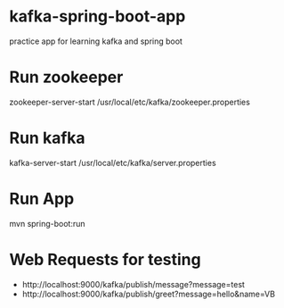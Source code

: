 # kafka-spring-boot-app
practice app for learning kafka and spring boot

# Run zookeeper
zookeeper-server-start /usr/local/etc/kafka/zookeeper.properties

# Run kafka
kafka-server-start /usr/local/etc/kafka/server.properties

# Run App 
mvn spring-boot:run

# Web Requests for testing
- http://localhost:9000/kafka/publish/message?message=test
- http://localhost:9000/kafka/publish/greet?message=hello&name=VB
